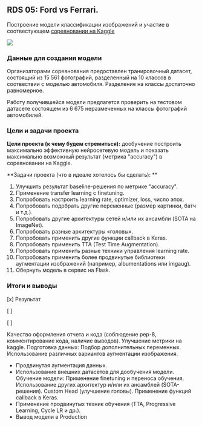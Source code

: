 ## RDS 05: Ford vs Ferrari.

Построение модели классификации изображений и участие в соотвестующем [соревновании на Kaggle](https://www.kaggle.com/c/sf-dl-car-classification/ "соревновании на Kaggle")

![](https://lms.skillfactory.ru/assets/courseware/v1/2be9ec02b8ab3ac9e8d194d2bcc64398/asset-v1:Skillfactory+DST-9+11DEC2019+type@asset+block/nn-7.jpg)

### Данные для создания модели

Организаторами соревнования предоставлен транировочный датасет, состоящий из 15 561 фотографий, разделенный на 10 классов в соотвествии с моделью автомобиля. Разделение на классы достаточно равномерное.

Работу получившейся модели предлагется проверить на тестовом датасете состоящем из 6 675 неразмеченных на классы фотографий автомобилей.

### Цели и задачи проекта

**Цели проекта (к чему будем стремиться):**  дообучение построить максимально эффективную нейросетевую модель и показать максимально возможный результат (метрика "accuracy") в соревновании на Kaggle.

**Задачи проекта (что в идеале хотелось бы сделать): **
1. Улучшить результат baseline-решения по метрике "accuracy".
2. Применение transfer learning с finetuning.
3. Попробовать настроить learning rate, optimizer, loss, число эпох.
4. Попробовать подобрать другие переменные (размер картинки, батч и т.д.).
5. Попробовать другие архитектуры сетей и/или их ансамбли (SOTA на ImageNet).
6. Попробовать разные архитектуры «головы».
7. Попробовать применить другие функции callback в Keras.
8. Попробовать применить TTA (Test Time Augmentation).
9. Попробовать применить разные техники управления learning rate.
10. Попробовать применить более продвинутые библиотеки аугментации изображений (например, albumentations или imgaug).
11. Обернуть модель в сервис на Flask.

### Итоги и выводы

[x] Результат 

[ ] 

[ ] 

Качество оформления отчета и кода (соблюдение pep-8, комментирование кода, наличие выводов).
Улучшение метрики на kaggle.
Подготовка данных:
Подбор дополнительных переменных.
Использование различных вариантов аугментации изображения.
* Продвинутая аугментация данных.
* Использование внешних датасетов для дообучения модели.
Обучение модели: 
Применение finetuning и переноса обучения.
Использование других архитектур и/или их ансамблей (SOTA-решения).
Custom Head (улучшение головы).
Применение функций callback в Keras.
* Применение продвинутых техник обучения (TTA, Progressive Learning, Cycle LR и др.).
* Вывод модели в Production
